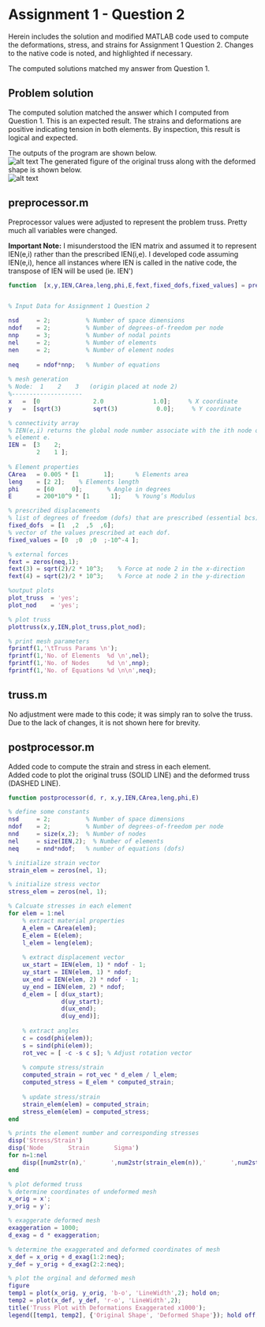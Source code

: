 # Assignment 1 - Question 2

Herein includes the solution and modified MATLAB code used to compute the deformations, stress, and strains for Assignment 1 Question 2. Changes to the native code is noted, and highlighted if necessary. 
  
The computed solutions matched my answer from Question 1.

## Problem solution
The computed solution matched the answer which I computed from Question 1. This is an expected result. The strains and deformations are positive indicating tension in both elements. By inspection, this result is logical and expected.  
  
The outputs of the program are shown below.  
![alt text](https://github.com/k65yang/general_code/blob/master/cive422/assignment1/A1Q2_outputs.png "Outputs")
The generated figure of the original truss along with the deformed shape is shown below.  
![alt text](https://github.com/k65yang/general_code/blob/master/cive422/assignment1/A1Q2_truss.png "Outputs")  

## preprocessor.m
Preprocessor values were adjusted to represent the problem truss. Pretty much all variables were changed.  

__Important Note:__  I misunderstood the IEN matrix and assumed it to represent IEN(e,i) rather than the prescribed IEN(i,e). I developed code assuming IEN(e,i), hence all instances where IEN is called in the native code, the transpose of IEN will be used (ie. IEN')

```matlab
function  [x,y,IEN,CArea,leng,phi,E,fext,fixed_dofs,fixed_values] = preprocessor


% Input Data for Assignment 1 Question 2

nsd 	= 2;	      % Number of space dimensions 
ndof 	= 2;     	  % Number of degrees-of-freedom per node
nnp 	= 3;    	  % Number of nodal points
nel 	= 2;     	  % Number of elements
nen 	= 2;     	  % Number of element nodes
 
neq 	= ndof*nnp;	  % Number of equations
 
% mesh generation
% Node:  1    2    3   (origin placed at node 2) 
%--------------------
x   =  [0               2.0              1.0];     % X coordinate  
y   =  [sqrt(3)         sqrt(3)           0.0];     % Y coordinate

% connectivity array
% IEN(e,i) returns the global node number associate with the ith node of
% element e.
IEN =  [3    2;         
        2    1 ];  
    
% Element properties
CArea 	= 0.005 * [1       1];   	% Elements area  
leng  	= [2 2];   	% Elements length
phi   	= [60     0];   	% Angle in degrees
E     	= 200*10^9 * [1      1];   	% Young’s Modulus 

% prescribed displacements
% list of degrees of freedom (dofs) that are prescribed (essential bcs)
fixed_dofs  = [1  ,2  ,5  ,6];     
% vector of the values prescribed at each dof.
fixed_values = [0  ;0  ;0  ;-10^-4 ];

% external forces
fext = zeros(neq,1);
fext(3)	= sqrt(2)/2 * 10^3;	   % Force at node 2 in the x-direction
fext(4)	= sqrt(2)/2 * 10^3;	   % Force at node 2 in the y-direction

%output plots
plot_truss 	= 'yes';
plot_nod	= 'yes';

% plot truss
plottruss(x,y,IEN,plot_truss,plot_nod);

% print mesh parameters
fprintf(1,'\tTruss Params \n');
fprintf(1,'No. of Elements  %d \n',nel);
fprintf(1,'No. of Nodes     %d \n',nnp);
fprintf(1,'No. of Equations %d \n\n',neq);
```

## truss.m
No adjustment were made to this code; it was simply ran to solve the truss. Due to the lack of changes, it is not shown here for brevity.

## postprocessor.m
Added code to compute the strain and stress in each element.  
Added code to plot the original truss (SOLID LINE) and the deformed truss (DASHED LINE).
```matlab
function postprocessor(d, r, x,y,IEN,CArea,leng,phi,E)

% define some constants
nsd 	= 2;	      % Number of space dimensions 
ndof 	= 2;     	  % Number of degrees-of-freedom per node
nnd     = size(x,2);  % Number of nodes
nel     = size(IEN,2);  % Number of elements
neq     = nnd*ndof;   % number of equations (dofs)

% initialize strain vector
strain_elem = zeros(nel, 1);

% initialize stress vector
stress_elem = zeros(nel, 1);

% Calcuate stresses in each element
for elem = 1:nel
    % extract material properties
    A_elem = CArea(elem);
    E_elem = E(elem);
    l_elem = leng(elem);
    
    % extract displacement vector
    ux_start = IEN(elem, 1) * ndof - 1;
    uy_start = IEN(elem, 1) * ndof;
    ux_end = IEN(elem, 2) * ndof - 1;
    uy_end = IEN(elem, 2) * ndof;
    d_elem = [ d(ux_start);
               d(uy_start);
               d(ux_end);
               d(uy_end)];
    
    % extract angles
    c = cosd(phi(elem));
    s = sind(phi(elem));
    rot_vec = [ -c -s c s]; % Adjust rotation vector
    
    % compute stress/strain
    computed_strain = rot_vec * d_elem / l_elem;
    computed_stress = E_elem * computed_strain;
    
    % update stress/strain
    strain_elem(elem) = computed_strain;
    stress_elem(elem) = computed_stress;
end

% prints the element number and corresponding stresses
disp('Stress/Strain')
disp('Node       Strain       Sigma')
for n=1:nel
    disp([num2str(n),'       ',num2str(strain_elem(n)),'       ',num2str(stress_elem(n))]);
end

% plot deformed truss
% determine coordinates of undeformed mesh
x_orig = x';
y_orig = y';

% exaggerate deformed mesh
exaggeration = 1000;
d_exag = d * exaggeration;

% determine the exaggerated and deformed coordinates of mesh
x_def = x_orig + d_exag(1:2:neq);
y_def = y_orig + d_exag(2:2:neq);

% plot the orginal and deformed mesh
figure
temp1 = plot(x_orig, y_orig, 'b-o', 'LineWidth',2); hold on;
temp2 = plot(x_def, y_def, 'r-o', 'LineWidth',2);
title('Truss Plot with Deformations Exaggerated x1000');
legend([temp1, temp2], {'Original Shape', 'Deformed Shape'}); hold off;
```

